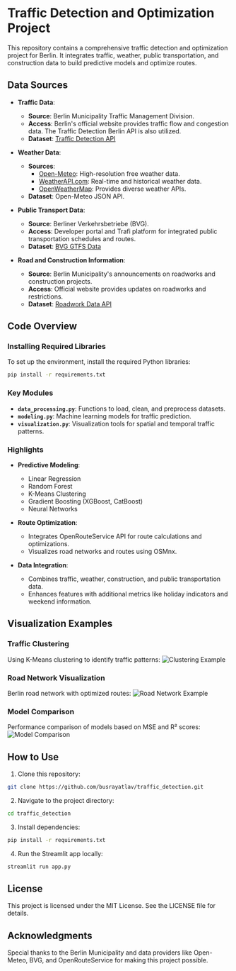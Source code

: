 
# Traffic Detection and Optimization Project

This repository contains a comprehensive traffic detection and optimization project for Berlin. It integrates traffic, weather, public transportation, and construction data to build predictive models and optimize routes.

## Data Sources

- **Traffic Data**:
  - **Source**: Berlin Municipality Traffic Management Division.
  - **Access**: Berlin's official website provides traffic flow and congestion data. The Traffic Detection Berlin API is also utilized.
  - **Dataset**: [Traffic Detection API](https://api.viz.berlin.de/daten/verkehrsdetektion)

- **Weather Data**:
  - **Sources**:
    - [Open-Meteo](https://open-meteo.com/en/docs/dwd-api#latitude=52.5244&longitude=13.4105): High-resolution free weather data.
    - [WeatherAPI.com](https://www.weatherapi.com/): Real-time and historical weather data.
    - [OpenWeatherMap](https://openweathermap.org/): Provides diverse weather APIs.
  - **Dataset**: Open-Meteo JSON API.

- **Public Transport Data**:
  - **Source**: Berliner Verkehrsbetriebe (BVG).
  - **Access**: Developer portal and Trafi platform for integrated public transportation schedules and routes.
  - **Dataset**: [BVG GTFS Data](https://daten.berlin.de/datensaetze/vbb-fahrplandaten-via-gtfs)

- **Road and Construction Information**:
  - **Source**: Berlin Municipality's announcements on roadworks and construction projects.
  - **Access**: Official website provides updates on roadworks and restrictions.
  - **Dataset**: [Roadwork Data API](https://api.viz.berlin.de/daten/verkehrsdetektion)

## Code Overview

### Installing Required Libraries
To set up the environment, install the required Python libraries:
```bash
pip install -r requirements.txt
```

### Key Modules
- **`data_processing.py`**: Functions to load, clean, and preprocess datasets.
- **`modeling.py`**: Machine learning models for traffic prediction.
- **`visualization.py`**: Visualization tools for spatial and temporal traffic patterns.

### Highlights
- **Predictive Modeling**:
  - Linear Regression
  - Random Forest
  - K-Means Clustering
  - Gradient Boosting (XGBoost, CatBoost)
  - Neural Networks

- **Route Optimization**:
  - Integrates OpenRouteService API for route calculations and optimizations.
  - Visualizes road networks and routes using OSMnx.

- **Data Integration**:
  - Combines traffic, weather, construction, and public transportation data.
  - Enhances features with additional metrics like holiday indicators and weekend information.

## Visualization Examples

### Traffic Clustering
Using K-Means clustering to identify traffic patterns:
![Clustering Example](clustering_example.png)

### Road Network Visualization
Berlin road network with optimized routes:
![Road Network Example](road_network.png)

### Model Comparison
Performance comparison of models based on MSE and R² scores:
![Model Comparison](model_comparison.png)

## How to Use
1. Clone this repository:
```bash
git clone https://github.com/busrayatlav/traffic_detection.git
```
2. Navigate to the project directory:
```bash
cd traffic_detection
```
3. Install dependencies:
```bash
pip install -r requirements.txt
```
4. Run the Streamlit app locally:
```bash
streamlit run app.py
```

## License
This project is licensed under the MIT License. See the LICENSE file for details.

## Acknowledgments
Special thanks to the Berlin Municipality and data providers like Open-Meteo, BVG, and OpenRouteService for making this project possible.
